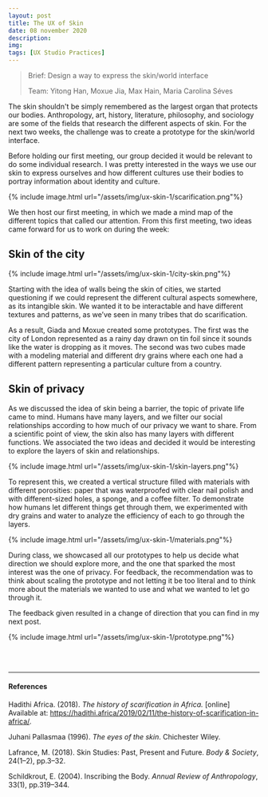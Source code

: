 ```yaml
---
layout: post
title: The UX of Skin
date: 08 november 2020
description: 
img: 
tags: [UX Studio Practices] 
---
```

> Brief: Design a way to express the skin/world interface
> 
> Team: Yitong Han, Moxue Jia, Max Hain, Maria Carolina Séves

The skin shouldn't be simply remembered as the largest organ that protects our bodies. Anthropology, art, history, literature, philosophy, and sociology are some of the fields that research the different aspects of skin. For the next two weeks, the challenge was to create a prototype for the skin/world interface.

Before holding our first meeting, our group decided it would be relevant to do some individual research. I was pretty interested in the ways we use our skin to express ourselves and how different cultures use their bodies to portray information about identity and culture.

{% include image.html url="/assets/img/ux-skin-1/scarification.png"%}

We then host our first meeting, in which we made a mind map of the different topics that called our attention. From this first meeting, two ideas came forward for us to work on during the week:



## Skin of the city

{% include image.html url="/assets/img/ux-skin-1/city-skin.png"%}

Starting with the idea of walls being the skin of cities, we started questioning if we could represent the different cultural aspects somewhere, as its intangible skin. We wanted it to be interactable and have different textures and patterns, as we’ve seen in many tribes that do scarification.

As a result, Giada and Moxue created some prototypes. The first was the city of London represented as a rainy day drawn on tin foil since it sounds like the water is dropping as it moves. The second was two cubes made with a modeling material and different dry grains where each one had a different pattern representing a particular culture from a country. 


##	Skin of privacy

As we discussed the idea of skin being a barrier, the topic of private life came to mind. Humans have many layers, and we filter our social relationships according to how much of our privacy we want to share. From a scientific point of view, the skin also has many layers with different functions. We associated the two ideas and decided it would be interesting to explore the layers of skin and relationships. 

{% include image.html url="/assets/img/ux-skin-1/skin-layers.png"%}

To represent this, we created a vertical structure filled with materials with different porosities: paper that was waterproofed with clear nail polish and with different-sized holes, a sponge, and a coffee filter. 
To demonstrate how humans let different things get through them, we experimented with dry grains and water to analyze the efficiency of each to go through the layers.

{% include image.html url="/assets/img/ux-skin-1/materials.png"%}

During class, we showcased all our prototypes to help us decide what direction we should explore more, and the one that sparked the most interest was the one of privacy. For feedback, the recommendation was to think about scaling the prototype and not letting it be too literal and to think more about the materials we wanted to use and what we wanted to let go through it. 

The feedback given resulted in a change of direction that you can find in my next post.

{% include image.html url="/assets/img/ux-skin-1/prototype.png"%}

<br>
<br>

***

#### References


Hadithi Africa. (2018). *The history of scarification in Africa.* [online] Available at: https://hadithi.africa/2019/02/11/the-history-of-scarification-in-africa/.

Juhani Pallasmaa (1996). *The eyes of the skin*. Chichester Wiley.

Lafrance, M. (2018). Skin Studies: Past, Present and Future. *Body & Society*, 24(1–2), pp.3–32.

Schildkrout, E. (2004). Inscribing the Body. *Annual Review of Anthropology*, 33(1), pp.319–344.

<!-- {% include image.html url="/assets/img/The_Human_Senses.jpg" description="My cat, Robert Downey Jr." %}

|![The human senses]({{site.baseurl}}/assets/img/The_Human_Senses.jpg)| 
|:--:| 
| *the human senses* | -->
